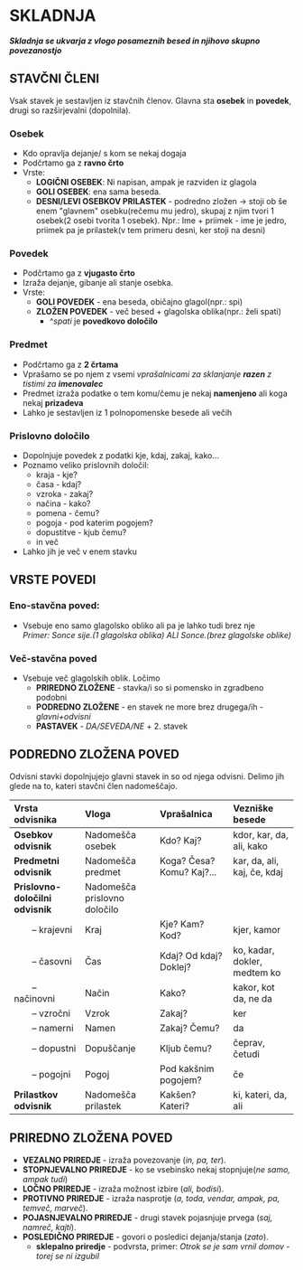 # SKLADNJA
***Skladnja se ukvarja z vlogo posameznih besed in njihovo skupno povezanostjo***

## STAVČNI ČLENI
Vsak stavek je sestavljen iz stavčnih členov. Glavna sta **osebek** in **povedek**, drugi so razširjevalni (dopolnila).

### Osebek
- Kdo opravlja dejanje/ s kom se nekaj dogaja
- Podčrtamo ga z **ravno črto**
- Vrste:
	- **LOGIČNI OSEBEK**: Ni napisan, ampak je razviden iz glagola
    - **GOLI OSEBEK**: ena sama beseda.
    - **DESNI/LEVI OSEBKOV PRILASTEK** - podredno zložen -> stoji ob še enem "glavnem" osebku(rečemu mu jedro), skupaj z njim tvori 1 osebek(2 osebi tvorita 1 osebek). Npr.: Ime + priimek - ime je jedro, priimek pa je prilastek(v tem primeru desni, ker stoji na desni)

### Povedek
- Podčrtamo ga z **vjugasto črto**
- Izraža dejanje, gibanje ali stanje osebka.
- Vrste:
	- **GOLI POVEDEK** - ena beseda, običajno glagol(npr.: spi)
	- **ZLOŽEN POVEDEK** - več besed + glagolska oblika(npr.: želi spati)
		- ^*spati* je **povedkovo določilo**

### Predmet
- Podčrtamo ga z **2 črtama**
- Vprašamo se po njem z vsemi *vprašalnicami za sklanjanje **razen** z tistimi za **imenovalec***
- Predmet izraža podatke o tem komu/čemu je nekaj **namenjeno** ali koga nekaj **prizadeva**
- Lahko je sestavljen iz 1 polnopomenske besede ali večih

### Prislovno določilo
- Dopolnjuje povedek z podatki kje, kdaj, zakaj, kako...
- Poznamo veliko prislovnih določil:
	- kraja - kje?
	- časa - kdaj?
	- vzroka - zakaj?
	- načina - kako?
	- pomena - čemu?
	- pogoja - pod katerim pogojem?
	- dopustitve - kjub čemu?
	- in več
- Lahko jih je več v enem stavku

## VRSTE POVEDI

### Eno-stavčna poved: 
- Vsebuje eno samo glagolsko obliko ali pa je lahko tudi brez nje  
    *Primer: Sonce sije.(1 glagolska oblika) ALI Sonce.(brez glagolske oblike)*

### Več-stavčna poved
- Vsebuje več glagolskih oblik. Ločimo
	- **PRIREDNO ZLOŽENE** - stavka/i so si pomensko in zgradbeno podobni
	- **PODREDNO ZLOŽENE** - en stavek ne more brez drugega/ih - *glavni+odvisni*
	- **PASTAVEK** - *DA/SEVEDA/NE* + 2. stavek



## PODREDNO ZLOŽENA POVED

Odvisni stavki dopolnjujejo glavni stavek in so od njega odvisni. Delimo jih glede na to, kateri stavčni člen nadomeščajo.

| **Vrsta odvisnika** | **Vloga** | **Vprašalnica** | **Vezniške besede** |
| :--- | :--- | :--- | :--- |
| **Osebkov odvisnik** | Nadomešča osebek | Kdo? Kaj? | kdor, kar, da, ali, kako |
| **Predmetni odvisnik** | Nadomešča predmet | Koga? Česa? Komu? Kaj?... | kar, da, ali, kaj, če, kdaj |
| **Prislovno-določilni odvisnik** | Nadomešča prislovno določilo | | |
|   – krajevni | Kraj | Kje? Kam? Kod? | kjer, kamor |
|   – časovni | Čas | Kdaj? Od kdaj? Doklej? | ko, kadar, dokler, medtem ko |
|   – načinovni | Način | Kako? | kakor, kot da, ne da |
|   – vzročni | Vzrok | Zakaj? | ker |
|   – namerni | Namen | Zakaj? Čemu? | da |
|   – dopustni | Dopuščanje | Kljub čemu? | čeprav, četudi |
|   – pogojni | Pogoj | Pod kakšnim pogojem? | če |
| **Prilastkov odvisnik** | Nadomešča prilastek | Kakšen? Kateri? | ki, kateri, da, ali |

## PRIREDNO ZLOŽENA POVED

* **VEZALNO PRIREDJE** - izraža povezovanje (*in, pa, ter*).
* **STOPNJEVALNO PRIREDJE** - ko se vsebinsko nekaj stopnjuje(*ne samo, ampak tudi*)
* **LOČNO PRIREDJE** - izraža možnost izbire (*ali, bodisi*).
* **PROTIVNO PRIREDJE** - izraža nasprotje (*a, toda, vendar, ampak, pa, temveč, marveč*).
* **POJASNJEVALNO PRIREDJE** - drugi stavek pojasnjuje prvega (*saj, namreč, kajti*).
* **POSLEDIČNO PRIREDJE** - govori o posledici dejanja/stanja (*zato*).
	* **sklepalno priredje** - podvrsta, primer: *Otrok se je sam vrnil domov - torej se ni izgubil*
